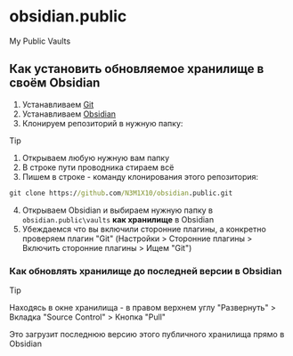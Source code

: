 # obsidian.public
My Public Vaults

## Как установить обновляемое хранилище в своём Obsidian

1. Устанавливаем [Git](https://git-scm.com/downloads)
2. Устанавливаем [Obsidian](https://obsidian.md)
3. Клонируем репозиторий в нужную папку:
>[!tip]
>   1. Открываем любую нужную вам папку
>  2. В строке пути проводника стираем всё
>  3. Пишем в строке - команду клонирования этого репозитория:
>```cmd
>git clone https://github.com/N3M1X10/obsidian.public.git
>```
4. Открываем Obsidian и выбираем нужную папку в `obsidian.public\vaults` **как хранилище** в Obsidian
5. Убеждаемся что вы включили сторонние плагины, а конкретно проверяем плагин "Git" (Настройки > Сторонние плагины > Включить сторонние плагины > Ищем "Git")

### Как обновлять хранилище до последней версии в Obsidian
>[!tip]
> Находясь в окне хранилища - в правом верхнем углу "Развернуть" > Вкладка "Source Control" > Кнопка "Pull"
>
> Это загрузит последнюю версию этого публичного хранилища прямо в Obsidian
